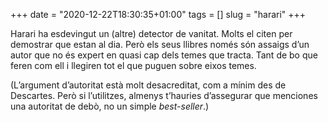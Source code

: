 +++
date = "2020-12-22T18:30:35+01:00"
tags = []
slug = "harari"
+++

Harari ha esdevingut un (altre) detector de vanitat. Molts el citen per demostrar que estan al dia. Però els seus llibres només són assaigs d’un autor que no és expert en quasi cap dels temes que tracta. Tant de bo que feren com ell i llegiren tot el que puguen sobre eixos temes.

(L’argument d’autoritat està molt desacreditat, com a mínim des de Descartes. Però si l’utilitzes, almenys t’hauries d’assegurar que menciones una autoritat de debò, no un simple *best-seller*.)